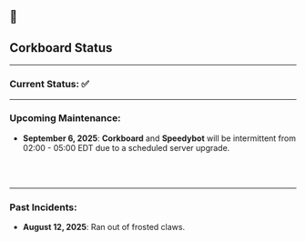 ## 🐢

## Corkboard Status
----

### Current Status: ✅
----

### Upcoming Maintenance:
- **September 6, 2025**: **Corkboard** and **Speedybot** will be intermittent from 02:00 - 05:00 EDT due to a scheduled server upgrade.
<br/>
<br/>

----

### Past Incidents:
- **August 12, 2025**: Ran out of frosted claws.
